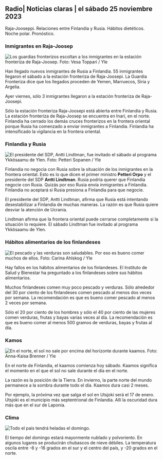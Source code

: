 ## Radio\| Noticias claras \| el sábado 25 noviembre 2023

Raja-Jooseppi. Relaciones entre Finlandia y Rusia. Hábitos dietéticos. Noche polar. Pronóstico.

### Inmigrantes en Raja-Joosep

![Los guardias fronterizos escoltan a los inmigrantes en la estación fronteriza de Raja-Joosep. Foto: Vesa Toppari / Yle](https://images.cdn.yle.fi/image/upload/c_crop,h_2485,w_4434,x_0,y_0/ar_1.7777777777777777,c_fill,g_faces,h_675,w_1200/dpr_1.0/q_auto:eco/f_auto/fl_lossy/v1700923049/39-12066516562050c25bf5)

Han llegado nuevos inmigrantes de Rusia a Finlandia. 55 inmigrantes llegaron el sábado a la estación fronteriza de Raja-Joosepi. La Guardia Fronteriza dice que los llegados proceden de Yemen, Marruecos, Siria y Argelia.

Ayer viernes, sólo 3 inmigrantes llegaron a la estación fronteriza de Raja-Joosepi.

Sólo la estación fronteriza Raja-Joosepi está abierta entre Finlandia y Rusia. La estación fronteriza de Raja-Joosep se encuentra en Inari, en el norte. Finlandia ha cerrado los demás cruces fronterizos en la frontera oriental porque Rusia ha comenzado a enviar inmigrantes a Finlandia. Finlandia ha intensificado la vigilancia en la frontera oriental.

### Finlandia y Rusia

![El presidente del SDP, Antti Lindtman, fue invitado el sábado al programa Ykkösaamu de Ylen. Foto: Petteri Sopanen / Yle](https://images.cdn.yle.fi/image/upload/c_crop,h_2246,w_3994,x_0,y_219/ar_1.7777777777777777,c_fill,g_faces,h_675,w_1200/dpr_1.0/q_auto:eco/f_auto/fl_lossy/v1700900444/39-12065056561addd4a0a6)

Finlandia no negocia con Rusia sobre la situación de los inmigrantes en la frontera oriental. Esto es lo que dicen el primer ministro **Petteri Orpo** y el presidente del SDP **Antti Lindtman**. Rusia podría querer que Finlandia negocie con Rusia. Quizás por eso Rusia envía inmigrantes a Finlandia. Finlandia no aceptará si Rusia presiona a Finlandia para que negocie.

El presidente del SDP, Antti Lindtman, afirma que Rusia está intentando desestabilizar a Finlandia de muchas maneras. La razón es que Rusia quiere desviar la atención de Ucrania.

Lindtman afirma que la frontera oriental puede cerrarse completamente si la situación lo requiere. El sábado Lindtman fue invitado al programa Ykkösaamu de Ylen.

### Hábitos alimentarios de los finlandeses

![El pescado y las verduras son saludables. Por eso es bueno comer muchos de ellos. Foto: Carina Ahlskog / Yle](https://images.cdn.yle.fi/image/upload/c_crop,h_2495,w_4437,x_987,y_765/ar_1.7777777777777777,c_fill,g_faces,h_675,w_1200/dpr_1.0/q_auto:eco/f_auto/fl_lossy/v1693405582/39-116488464ef488e5f9cd)

Hay fallos en los hábitos alimentarios de los finlandeses. El Instituto de Salud y Bienestar ha preguntado a los finlandeses sobre sus hábitos alimentarios.

Muchos finlandeses comen muy poco pescado y verduras. Sólo alrededor del 30 por ciento de los finlandeses comen pescado al menos dos veces por semana. La recomendación es que es bueno comer pescado al menos 2 veces por semana.

Sólo el 20 por ciento de los hombres y sólo el 40 por ciento de las mujeres comen verduras, frutas y bayas varias veces al día. La recomendación es que es bueno comer al menos 500 gramos de verduras, bayas y frutas al día.

### Kamos

![En el norte, el sol no sale por encima del horizonte durante kaamos. Foto: Anna-Kaisa Brenner / Yle](https://images.cdn.yle.fi/image/upload/c_crop,h_1944,w_3456,x_0,y_1025/ar_1.7777777777777777,c_fill,g_faces,h_675,w_1200/dpr_1.0/q_auto:eco/f_auto/fl_lossy/v1641653122/39-89980561d9a329301e9)

En el norte de Finlandia, el kaamos comienza hoy sábado. Kaamos significa el momento en el que el sol no sale durante el día en el norte.

La razón es la posición de la Tierra. En invierno, la parte norte del mundo permanece a la sombra durante todo el día. Kaamos dura casi 2 meses.

Por ejemplo, la próxima vez que salga el sol en Utsjoki será el 17 de enero. Utsjoki es el municipio más septentrional de Finlandia. Allí la oscuridad dura más que en el sur de Laponia.

### Clima

![Todo el país tendrá heladas el domingo.](https://images.cdn.yle.fi/image/upload/c_crop,h_1080,w_1919,x_0,y_0/ar_1.7777777777777777,c_fill,g_faces,h_675,w_1200/dpr_1.0/q_auto:eco/f_auto/fl_lossy/v1700928265/39-120668565621aeb49ab4)

El tiempo del domingo estará mayormente nublado y polvoriento. En algunos lugares se producirán chubascos de nieve débiles. La temperatura oscila entre -6 y -16 grados en el sur y el centro del país, y -20 grados en el norte.